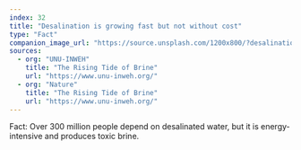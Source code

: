 ```yaml
---
index: 32
title: "Desalination is growing fast but not without cost"
type: "Fact"
companion_image_url: "https://source.unsplash.com/1200x800/?desalination,plant,industrial,brine"
sources: 
  - org: "UNU-INWEH"
    title: "The Rising Tide of Brine"
    url: "https://www.unu-inweh.org/"
  - org: "Nature"
    title: "The Rising Tide of Brine"
    url: "https://www.unu-inweh.org/"
---
```

Fact: Over 300 million people depend on desalinated water, but it is energy-intensive and produces toxic brine.
